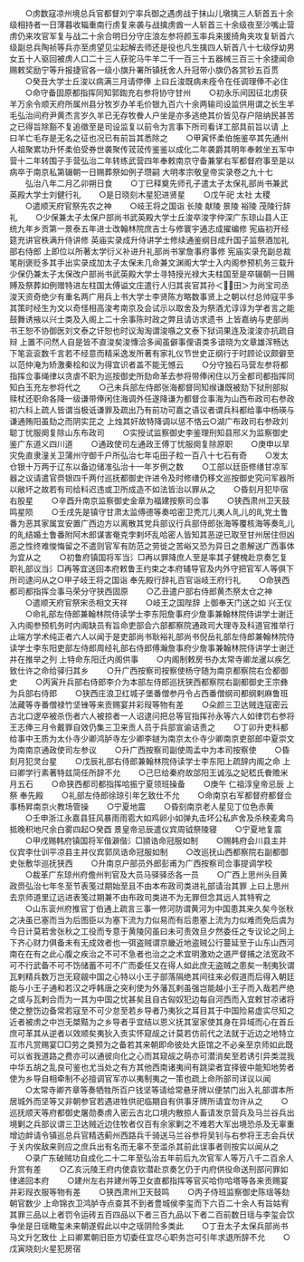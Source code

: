 <!-- { "loadSidebar": true } -->
　　○虏数寇凉州境总兵官都督刘宁率兵御之遇虏战于抹山儿墩擒三人斩首五十余级相持者一日薄暮收辎重南行虏复来袭与战擒虏酋一人斩首三十余级夜至沙嘴止营虏仍来攻官军复与战二十余合明日分守庄浪左参将颜玉率兵来援掎角夹攻复斩首六级副总兵陶祯等兵亦至虏望见尘起解去师还是役也凡生擒四人斩首八十七级俘幼男女五十人驱回被虏人口二十三人获驼马牛羊二千一百三十五器械三百三十余捷闻命赐敕奖励宁等升报捷官各一级小旗升署所镇抚舍人升冠带小旗仍各赏钞五百贯
　　○癸丑大学士丘浚以病满三月请停俸  上曰丘浚既病未痊令在任调理俸不必住
　　○命守备固原都指挥同知郭鍧充右参将协守甘州
　　○初永乐间因征北虏获羊万余令顺天府所属州县分牧岁办羊毛价银九百六十余两输司设监供用谓之长生羊毛弘治间府尹黄杰言岁久羊已无存牧餋人户坐是亦多逃绝其价皆见存户陪纳民甚苦之已得旨除豁不复追徵至是司设监复以前令为言事下所司看详工部具前旨以请  上曰羊亡毛存是无名之征也况已有前旨其悉除之
　　○甲寅怀柔伯施鉴卒其先通州人祖聚累功升怀柔伯受券世袭聚传茙茙传鉴鉴以成化二年袭爵其明年奉敕坐五军中营十二年转围子手营弘治二年转练武营四年奉敕南京守备兼掌右军都督府事至是以病卒于南京私第辍朝一日赐葬祭如例子瓒嗣
大明孝宗敬皇帝实录卷之九十七
　　弘治八年二月乙卯朔日食
　　○丁巳释奠先师孔子遣太子太保礼部尚书兼武英殿大学士刘健行礼
　　○是日晓刻木星犯进贤星
　　○戊午祀  太社  太稷
　　○遣顺天府官祭先农之神
　　○岐王将之国诣  长陵  献陵  景陵  裕陵  茂陵行辞礼
　　○少保兼太子太保户部尚书武英殿大学士丘浚卒浚字仲深广东琼山县人正统九年乡贡第一景泰五年进士改翰林院庶吉士与修寰宇通志成擢编修  宪庙初开经筵充讲官秩满升侍讲修  英庙实录成升侍讲学士修续通鉴纲目成升国子监祭酒加礼部右侍郎  上即位以所著太学衍义补进升礼部尚书掌詹事府事修  宪庙实录充副总裁笔削褒贬多其手出实录成加太子太保未几命兼文渊阁大学士入内阁参预机务三载升少保仍兼太子太保改户部尚书武英殿大学士寻特授光禄大夫柱国至是卒辍朝一日赐赙及祭葬如例赠特进左柱国太傅谥文庄遣行人归其丧官其孙＜田＞为尚宝司丞浚天资奇绝少有重名两广用兵上书大学士李贤陈方略数事贤上之朝以付总帅寇平多其策时经生为文以奇怪相高浚考南京及会试示以取舍及为祭酒尤谆谆为学者言之能鼓舞诱掖以兴士类及入阁上二十余事陈时政之弊且请访求遗书  上皆嘉纳与吏部尚书王恕不协御医刘文泰之讦恕也时议淘淘谓浚嗾之文泰下狱词果连及浚浚亦抗疏自辩  上置不问然人自是皆不直浚矣浚慱洽多闻虽僻事俚语类多谙晓为文章雄浑畅达下笔衮衮数千言若不经意而精采逸发所著有家礼仪节世史正纲行于时顾论议颇僻至以范仲淹为矫激秦桧和议为得宜识者盖不能无憾云
　　○分守独石马营左参将都指挥佥事绳律以贪虐不职为巡按御史所劾命革去参将带俸闲住以万全都司都指挥同知白玉充左参将代之
　　○己未兵部左侍郎张海都督同知缑谦既被劾下狱刑部拟赎杖还职命各降一级谦带俸闲住海调外任遂降谦为都督佥事海为山西布政司右参政初六科上疏人皆谓当极诋谦罪及疏出乃有前功可嘉之语议者谓兵科都给事中杨瑛与谦通贿阳虽劾之而阴实芘之  上烛其奸故特降调以惩不恪云○湖广布政司右参政刘聪丁忧服阕复除山东布政司
　　○实授试监察御史李鉴理刑知县邢义为监察御史鉴广东道义四川道
　　○通政使司左通政王傅丁忧服阕复除原职
　　○庚申以旱灾免直隶潼关卫蒲州守御千户所弘治七年屯田子粒一百八十七石有奇
　　○发太仓银十万两于辽东以备边储准弘治十一年岁例之数
　　○工部以廷臣修缮甘凉军器之议请遣官赍银四千两付巡抚都御史许进令及时修缮仍移文巡按御史究问军器所以敝坏之故若有司给料迟违或卫所成造不如法皆治以罪从之
　　○昏刻月犯毕宿右股星
　　○辛酉升南京监察御史金章为福建按察司佥事
　　○狭西肃州卫天鼓鸣星陨
　　○壬戌先是镇守甘肃太监傅德等奏哈密卫秃兀儿夷人癿儿的癿党土鲁番为恶其家属宜安置广西边方以离散其党兵部议行兵部侍郎张海等覆核海等奏癿儿的癿结婚土鲁番附阿木郎谋害奄克孛剌坏乱哈密人皆知其恶逆已取至甘州居住但凶恶之性终难悛悔留之不遣则官军有防范之劳徙之苦峪又恐为异日之患解送广西事体为宜从之
　　○初鲁府镇国将军当氵□再以罪降庶人至是率其子健槐赴京奏乞复职礼部议当氵□再等宜送回本府敕鲁王约束之本府辅导官及内外守把官军人等俱下所司逮问从之○甲子岐王将之国诣  奉先殿行辞礼百官诣岐王府行礼
　　○命狭西都司都指挥佥事马荣分守狭西固原
　　○乙丑遣户部右侍郎黄杰祭太仓之神
　　○遣顺天府官祭宋丞相文天祥
　　○岐王之国陛辞  上御奉天门送之如  兴王仪
　　○命礼部左侍郎兼翰林院侍读学士李东阳詹事府少詹事兼翰林院侍讲学士谢迁入内阁参预机务时内阁缺员有旨命吏部会六部都察院通政司大理寺及科道官推举行止端方学术纯正者六人以闻于是吏部尚书耿裕礼部尚书倪岳礼部左侍郎兼翰林院侍读学士李东阳吏部左侍郎周经礼部右侍郎傅瀚詹事府少詹事兼翰林院侍讲学士谢迁并在推举之列  上特命东阳迁内阁供事
　　○内阁制敕房书办太常寺卿龙暹以疾乞致仕许之命给驿归其乡
　　○升广西按察司按察使杨守随为南京都察院右佥都御史
　　○丙寅升兵部右侍郎李介为本部左侍郎巡抚狭西都察院右副都御史王宗彝为兵部右侍郎
　　○狭西庄浪卫红城子堡番僧参丹令占西番僧纲司都纲剌麻鲁班法藏等寺番僧禄竹坚锉等来贡赐宴并彩叚等物有差
　　○朵颜三卫达贼连寇密云古北口逻卒被杀伤者六人被掠者一人诏逮问把总等官指挥孙永等六人如律罚右参将王志俸三月令戴罪自效仍集三卫来贡人员于兵部宣谕诘责之
　　○丁卯升吏科都给事中王质为太仆寺少卿鸿胪寺左少卿李鐩为南京太仆寺少卿南京吏部郎中夏崇文为南南京通政使司左参议
　　○升广西按察司副使周孟中为本司按察使
　　○昏刻月犯灵台星
　　○戊辰礼部右侍郎兼翰林院侍读学士李东阳上疏辞内阁之命  上曰卿学行素著特兹简任所辞不允
　　○己巳给秦府故郃阳王诚泓之妃嵇氏餋赡米月五石
　　○命狭西都司都指挥哈振宁夏领班操备
　　○庚午  仁祖淳皇帝忌辰  上祭  奉先殿
　　○礼部左侍郎徐琼引年乞致仕不允
　　○命南京右军都督府都督佥事杨昇南京火教场管操
　　○宁夏地震
　　○昏刻南京老人星见丁位色赤黄
　　○壬申浙江永嘉县狂风暴雨雨雹大如鸡卵小如弹丸击坏公私庐舍及杀秧麦禽鸟抵晚积地尺余白雾四起○癸酉  景皇帝忌辰遣仪宾周钺祭陵寝
　　○宁夏地复震
　　○甲戌赐韩府镇国将军偕澼偕氵□頴诰命冠服如制
　　○赐韩府会川县主并仪宾李仕训平凉县主并仪宾郭凤诰命冠服如制
　　○改巡抚山西都察院右副都御史张敷华巡抚狭西
　　○升南京户部员外郎彭甫为广西按察司佥事提调学校
　　○裁革广东琼州府儋州判官及大员马驿驿丞各一员
　　○广西上思州头目黄政赍弘治七年冬至节表笺过期始至且不由本布政司类进礼部请治其罪  上曰上思州去京师道里辽远进表笺过期兼不由布政司类进不为无罪但念其远人其特宥之
　　○山东衮州府推官丁伯通上疏言三事一修河防谓黄河为中国患其来久矣今张秋之决虽已塞而当为后图臣以为塞下流为力似易而有后患塞上流为力似难而免后虞为今日计莫若舍张秋之工役而专意于黄陵冈虽曰未可责效旦夕然委任之专议论之同上下齐心财力俱备未有无成效者也一弭盗贼谓京畿近地盗贼公行蔓延至于山东山西河南在在有之此心腹之疾治之不可不急者也治之之术宜明激劝之道严督捕之法宽政不可不行武备不可不饬储蓄不可不广而委任又在得人如此庶无盗贼之患矣一制夷狄谓瓦剌精兵数万岂无窥觎中国之心特以小王子部落隔绝其间往来必假道而后得入朝廷能与小王子通和若汉之呼韩唐之突利使为外藩瓦剌虽强岂能越小王子而入哉若严绝之或与瓦剌合而为一其为中国之忧甚矣且自古匈奴犯边每自河西而入宜敕甘凉诸将使之整饬边备常若寇至不可少怠至若乡导者乃夷狄之耳目其于中国险易虚实尽知之近者被虏之中岂无桀黠为之乡导者乎宜结以恩义抚其室家使其身在异域而心在首丘庶可革其从逆者以效顺矣夷狄入贡实怀窥觇之计莫若仿前代之法就于近边之地特立互市凡赏赐宴□□劳之类预为之备若其来朝即命彼处大臣馆之不必亲至京师如此既可以省我道路之费亦可以通彼向化之心而其窥觇之萌亦可潜消矣至若诱引异类混我中华五胡之乱良可鉴也尤当处之有方其他西南诸夷间有跳梁者宜择彼中能知地势者使为乡导自相牵制不必擅调官军亦以夷制夷之一策也疏上命所部司详议以闻
　　○太常寺卿齐章等奏牺牲所百户钱坚等请给常悬牙牌以便禁门出入礼部谓本所居城外而坚等又非朝参官若遇进牲供祀临期自有供事牙牌所请宜勿许从之
　　○巡抚顺天等府都御史屠勋奏虏入密云古北口境内散掠人畜请发京营兵及马兰谷兵出境剿之兵部议谓三卫达贼近边住牧者仅百有余家剿之不难若大军出境恐杀及无辜重增边衅请令镇巡总兵官精选蓟州西路兵千骑送马兰谷参将吴钊与右参将王志会兵伏于关内俟敌来则应之庶兵出有名而无辜不至滥杀其前此误事者则按实以闻从之
　　○录广东破贼功自成化二十二年至弘治五年前后九次官军人等万八千二百余人升赏有差
　　○乙亥沅陵王府内使袁钦潜赴京奏乞仍于内府供役命送刑部问罪如律递回本府
　　○建州左右并建州等卫女直都指挥等官买哈你哈塔等各来贡赐宴并彩叚衣服等物有差
　　○狭西肃州卫天鼓鸣
　　○丙子侍班监察御史陈瑶等劾朝官数少  上命锦衣卫鸿胪寺点查其不到者豊城侯李玺而下六百二十余人有旨姑宥其罪三品以上者罚令运砖五百四品以下者三百九品以下者二百前数日瑶与李玺会饮争坐是日瑶瞰玺未来朝遂假此以中之瑶阴险多类此
　　○丁丑太子太保兵部尚书马文升乞致仕  上曰卿累朝旧臣方切委任宜尽心职务岂可引年求退所辞不允
　　○戊寅晓刻火星犯房宿
